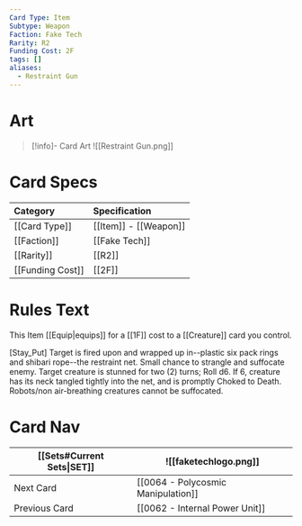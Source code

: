 ```yaml
---
Card Type: Item
Subtype: Weapon
Faction: Fake Tech
Rarity: R2
Funding Cost: 2F
tags: []
aliases:
  - Restraint Gun
---
```

# Art

> [!info]- Card Art
> ![[Restraint Gun.png]]

# Card Specs

| Category | Specification| 
| :--- | :--- |
| [[Card Type]] | [[Item]] - [[Weapon]] |  
| [[Faction]] | [[Fake Tech]] | 
| [[Rarity]] | [[R2]] |  
| [[Funding Cost]] | [[2F]] |  

# Rules Text  

This Item [[Equip|equips]] for a [[1F]] cost to a [[Creature]] card you control.  

[Stay_Put] Target is fired upon and wrapped up in--plastic six pack rings and shibari rope--the restraint net. Small chance to strangle and suffocate enemy.
Target creature is stunned for two (2) turns;
Roll d6. If 6, creature has its neck tangled tightly into the net, and is promptly Choked to Death.  
Robots/non air-breathing creatures cannot be suffocated.  

# Card Nav

| [[Sets#Current Sets\|SET]]           | ![[faketechlogo.png]]          |
| ------------- | ------------------------------ |
| Next Card     | [[0064 - Polycosmic Manipulation]] |
| Previous Card | [[0062 - Internal Power Unit]]         |


